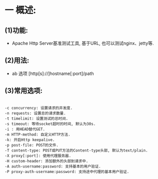 # 一 概述:
## (1)功能:
- Apache Http Server基准测试工具, 基于URL, 也可以测试nginx、jetty等.

## (2)用法:
- ab 选项 [http[s]://]hostname[:port]/path

## (3)常用选项:
<pre><code>
-c concurrency: 设置请求的并发度.
-n requests: 设置总的请求数量.
-t timelimit: 设置测试的总时间.
-s timeout: 等待socket超时的时间, 默认为30s.
-i : 用HEAD替代GET.
-m HTTP-method: 自定义HTTP方法.
-k: 开启Http keepalive.
-p post-file: POST的文件.
-T content-type: POST或PUT方法的Content-type头部, 默认为text/plain.
-X proxy[:port]: 使用代理服务器.
-H custom-header: 添加额外的头部到请求中.
-A auth-username:password: 支持基本的用户验证.
-P proxy-auth-username:password: 支持途中代理的基本用户验证.
</code></pre>